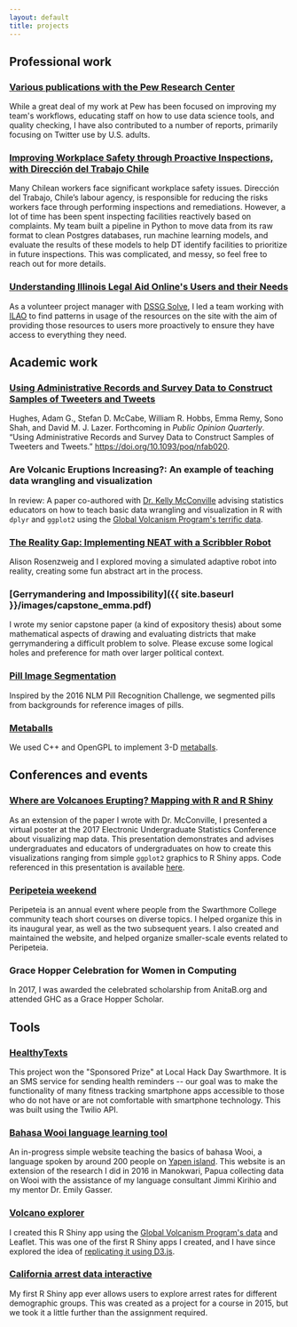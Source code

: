 ```yaml
---
layout: default
title: projects
---
```


## Professional work

### [Various publications with the Pew Research Center](https://www.pewresearch.org/staff/emma-remy/)

While a great deal of my work at Pew has been focused on improving my team's workflows, educating staff on how to use data science tools, and quality checking, I have also contributed to a number of reports, primarily focusing on Twitter use by U.S. adults.

### [Improving Workplace Safety through Proactive Inspections, with Direcci&#243;n del Trabajo Chile](https://dssg.uchicago.edu/project/improving-workplace-safety-through-proactive-inspections/)

Many Chilean workers face significant workplace safety issues. Direcci&#243;n del Trabajo, Chile’s labour agency, is responsible for reducing the risks workers face through performing inspections and remediations. However, a lot of time has been spent inspecting facilities reactively based on complaints. My team built a pipeline in Python to move data from its raw format to clean Postgres databases, run machine learning models, and evaluate the results of these models to help DT identify facilities to prioritize in future inspections. This was complicated, and messy, so feel free to reach out for more details.

### [Understanding Illinois Legal Aid Online's Users and their Needs](https://github.com/emmaremy/solve-ilao-public)

As a volunteer project manager with [DSSG Solve](https://www.solveforgood.org/), I led a team working with [ILAO](https://www.illinoislegalaid.org/) to find patterns in usage of the resources on the site with the aim of providing those resources to users more proactively to ensure they have access to everything they need.

## Academic work

### [Using Administrative Records and Survey Data to Construct Samples of Tweeters and Tweets](https://sdmccabe.github.io/files/hughes_constructing_2020.pdf)

Hughes, Adam G., Stefan D. McCabe, William R. Hobbs, Emma Remy, Sono Shah, and David M. J. Lazer. Forthcoming in _Public Opinion Quarterly_. “Using Administrative Records and Survey Data to Construct Samples of Tweeters and Tweets.” https://doi.org/10.1093/poq/nfab020.

### Are Volcanic Eruptions Increasing?: An example of teaching data wrangling and visualization

In review: A paper co-authored with [Dr. Kelly McConville](https://blogs.swarthmore.edu/kelly-mcconville/) advising statistics educators on how to teach basic data wrangling and visualization in R with `dplyr` and `ggplot2` using the [Global Volcanism Program's terrific data](https://volcano.si.edu/).

### [The Reality Gap: Implementing NEAT with a Scribbler Robot](https://www.cs.swarthmore.edu/~meeden/cs81/f17/projects/AlisonEmma.pdf)

Alison Rosenzweig and I explored moving a simulated adaptive robot into reality, creating some fun abstract art in the process.

### [Gerrymandering and Impossibility]({{ site.baseurl }}/images/capstone_emma.pdf)

I wrote my senior capstone paper (a kind of expository thesis) about some mathematical aspects of drawing and evaluating districts that make gerrymandering a difficult problem to solve. Please excuse some logical holes and preference for math over larger political context.

### [Pill Image Segmentation](https://github.com/emmaremy/pill-images)

Inspired by the 2016 NLM Pill Recognition Challenge, we segmented pills from backgrounds for reference images of pills.

### [Metaballs](https://github.com/emmaremy/cs40-metaballs)

We used C++ and OpenGPL to implement 3-D [metaballs](http://jamie-wong.com/2014/08/19/metaballs-and-marching-squares/).

## Conferences and events

### [Where are Volcanoes Erupting? Mapping with R and R Shiny](https://www.causeweb.org/usproc/eusrc/2017/virtual-posters/3)

As an extension of the paper I wrote with Dr. McConville, I presented a virtual poster at the 2017 Electronic Undergraduate Statistics Conference about visualizing map data. This presentation demonstrates and advises undergraduates and educators of undergraduates on how to create this visualizations ranging from simple `ggplot2` graphics to R Shiny apps. Code referenced in this presentation is available [here](https://github.com/emmaremy/minimalvolcano).

### [Peripeteia weekend](https://emmaremy.github.io/peripeteia/)

Peripeteia is an annual event where people from the Swarthmore College community teach short courses on diverse topics. I helped organize this in its inaugural year, as well as the two subsequent years. I also created and maintained the website, and helped organize smaller-scale events related to Peripeteia.

### Grace Hopper Celebration for Women in Computing

In 2017, I was awarded the celebrated scholarship from AnitaB.org and attended GHC as a Grace Hopper Scholar.

## Tools

### [HealthyTexts](https://github.com/emmaremy/lhd-16)

This project won the "Sponsored Prize" at Local Hack Day Swarthmore. It is an SMS service for sending health reminders -- our goal was to make the functionality of many fitness tracking smartphone apps accessible to those who do not have or are not comfortable with smartphone technology. This was built using the Twilio API.

### [Bahasa Wooi language learning tool](https://github.com/emmaremy/wooi)

An in-progress simple website teaching the basics of bahasa Wooi, a language spoken by around 200 people on [Yapen island](https://en.wikipedia.org/wiki/Yapen). This website is an extension of the research I did in 2016 in Manokwari, Papua collecting data on Wooi with the assistance of my language consultant Jimmi Kirihio and my mentor Dr. Emily Gasser.

### [Volcano explorer](https://github.com/emmaremy/minimalvolcano)

I created this R Shiny app using the [Global Volcanism Program's data](https://volcano.si.edu) and Leaflet. This was one of the first R Shiny apps I created, and I have since explored the idea of [replicating it using D3.js](https://github.com/emmaremy/volcano-js).

### [California arrest data interactive](https://github.com/emmaremy/arrest-rates)

My first R Shiny app ever allows users to explore arrest rates for different demographic groups. This was created as a project for a course in 2015, but we took it a little further than the assignment required.
